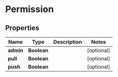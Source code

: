 
# Permission

## Properties
Name | Type | Description | Notes
------------ | ------------- | ------------- | -------------
**admin** | **Boolean** |  |  [optional]
**pull** | **Boolean** |  |  [optional]
**push** | **Boolean** |  |  [optional]



